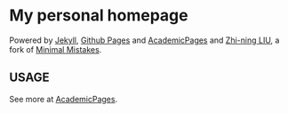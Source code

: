 # My personal homepage

Powered by [Jekyll](http://jekyllrb.com/), [Github Pages](https://pages.github.com/) and [AcademicPages](https://github.com/academicpages/academicpages.github.io) and [Zhi-ning LIU](https://zhiningliu.com/), a fork of [Minimal Mistakes](https://mademistakes.com/work/minimal-mistakes-jekyll-theme/).

## USAGE


See more at [AcademicPages](https://github.com/academicpages/academicpages.github.io).